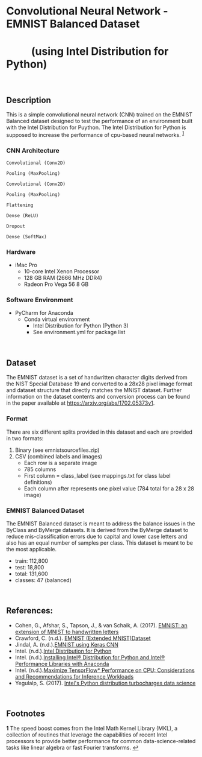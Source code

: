 # Convolutional Neural Network - EMNIST Balanced Dataset  
# &nbsp; &nbsp; &nbsp; &nbsp; &nbsp; (using Intel Distribution for Python)

<br /> 

## Description

This is a simple convolutional neural network (CNN) trained on the EMNIST Balanced dataset designed to test the performance of an environment built with the Intel Distribution for Puython. The Intel Distribution for Python is supposed to increase the performance of cpu-based neural networks. <sup id="a1">[1](#f1)</sup> 

### CNN Architecture
```
Convolutional (Conv2D)
```
```
Pooling (MaxPooling)
```
```
Convolutional (Conv2D)
```
```
Pooling (MaxPooling)
```
```
Flattening
```
```
Dense (ReLU)
```
```
Dropout
```
```
Dense (SoftMax)
```
### Hardware
* iMac Pro
  * 10-core Intel Xenon Processor
  * 128 GB RAM (2666 MHz DDR4)
  * Radeon Pro Vega 56 8 GB

### Software Environment
* PyCharm for Anaconda
  * Conda virtual environment
	  * Intel Distribution for Python (Python 3)
	* See environment.yml for package list

<br /> 

## Dataset

The EMNIST dataset is a set of handwritten character digits derived from the NIST Special 
Database 19 and converted to a 28x28 pixel image format and dataset structure that directly 
matches the MNIST dataset. Further information on the dataset contents and conversion process 
can be found in the paper available at https://arxiv.org/abs/1702.05373v1.

### Format

There are six different splits provided in this dataset and each are provided in two formats:

1. Binary (see emnistsourcefiles.zip)
1. CSV (combined labels and images)
   * Each row is a separate image
   * 785 columns
   * First column = class_label (see mappings.txt for class label definitions)
   * Each column after represents one pixel value (784 total for a 28 x 28 image)

### EMNIST Balanced Dataset

The EMNIST Balanced dataset is meant to address the balance issues in the ByClass and ByMerge datasets. It is derived from the ByMerge dataset to reduce mis-classification errors due to capital and lower case letters and also has an equal number of samples per class. This dataset is meant to be the most applicable.

* train: 112,800
* test: 18,800
* total: 131,600
* classes: 47 (balanced)

<br /> 

## References:

* Cohen, G., Afshar, S., Tapson, J., & van Schaik, A. (2017). [EMNIST: an extension of MNIST to handwritten letters](https://arxiv.org/abs/1702.05373v1)
* Crawford, C. (n.d.). [EMNIST (Extended MNIST)Dataset](https://www.kaggle.com/crawford/emnist)
* Jindal, A. (n.d.).[EMNIST using Keras CNN](https://www.kaggle.com/ashwani07/emnist-using-keras-cnn)
* Intel. (n.d.).[Intel Distribution for Python](https://software.intel.com/en-us/distribution-for-python)
* Intel. (n.d.).[Installing Intel® Distribution for Python and Intel® Performance Libraries with Anaconda](https://software.intel.com/en-us/articles/using-intel-distribution-for-python-with-anaconda)
* Intel. (n.d.).[Maximize TensorFlow* Performance on CPU: Considerations and Recommendations for Inference Workloads](https://software.intel.com/en-us/articles/maximize-tensorflow-performance-on-cpu-considerations-and-recommendations-for-inference)
* Yegulalp, S. (2017). [Intel's Python distribution turbocharges data science](https://www.infoworld.com/article/3117239/intels-python-distribution-turbocharges-data-science.html)

<br /> 

## Footnotes

<b id="f1">1</b>  The speed boost comes from the Intel Math Kernel Library (MKL), a collection of routines that leverage the capabilities of recent Intel processors to provide better performance for common data-science-related tasks like linear algebra or fast Fourier transforms. [↩](#a1)
